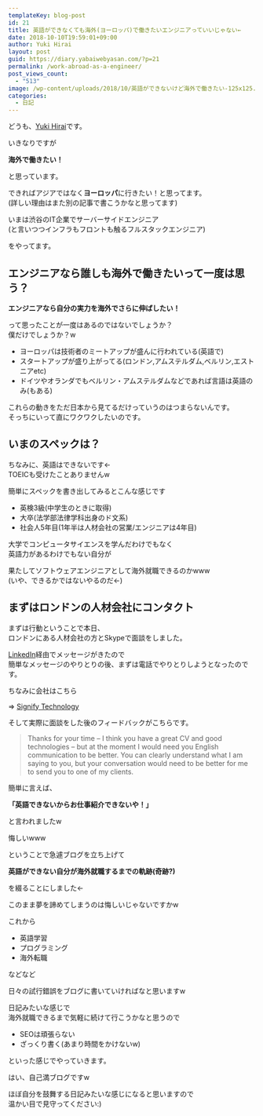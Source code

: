```yaml
---
templateKey: blog-post
id: 21
title: 英語ができなくても海外(ヨーロッパ)で働きたいエンジニアっていいじゃない←
date: 2018-10-10T19:59:01+09:00
author: Yuki Hirai
layout: post
guid: https://diary.yabaiwebyasan.com/?p=21
permalink: /work-abroad-as-a-engineer/
post_views_count:
  - "513"
image: /wp-content/uploads/2018/10/英語ができないけど海外で働きたい-125x125.png
categories:
  - 日記
---
```

どうも、<a href="https://twitter.com/iamseninja" target="_blank" rel="nofollow noopener">Yuki Hirai</a>です。

いきなりですが

<span class="sobig"><b>海外で働きたい！</b></span>

と思っています。

できればアジアではなく**ヨーロッパ**に行きたい！と思ってます。  
(詳しい理由はまた別の記事で書こうかなと思ってます)

いまは渋谷のIT企業でサーバーサイドエンジニア  
(と言いつつインフラもフロントも触るフルスタックエンジニア)

をやってます。

## エンジニアなら誰しも海外で働きたいって一度は思う？

**エンジニアなら自分の実力を海外でさらに伸ばしたい！**

って思ったことが一度はあるのではないでしょうか？  
僕だけでしょうか？w

  * ヨーロッパは技術者のミートアップが盛んに行われている(英語で)
  * スタートアップが盛り上がってる(ロンドン,アムステルダム,ベルリン,エストニアetc)
  * ドイツやオランダでもベルリン・アムステルダムなどであれば言語は英語のみ(もある)

これらの動きをただ日本から見てるだけっていうのはつまらないんです。  
そっちにいって直にワクワクしたいのです。

## いまのスペックは？

ちなみに、英語はできないです←  
TOEICも受けたことありませんw

簡単にスペックを書き出してみるとこんな感じです

  * 英検3級(中学生のときに取得)
  * 大卒(法学部法律学科出身のド文系)
  * 社会人5年目(1年半は人材会社の営業/エンジニアは4年目)

大学でコンピュータサイエンスを学んだわけでもなく  
英語力があるわけでもない自分が

果たしてソフトウェアエンジニアとして海外就職できるのかwww  
(いや、できるかではないやるのだ←)

## まずはロンドンの人材会社にコンタクト

まずは行動ということで本日、  
ロンドンにある人材会社の方とSkypeで面談をしました。

<a href="https://www.linkedin.com" target="blank">LinkedIn</a>経由でメッセージがきたので  
簡単なメッセージのやりとりの後、まずは電話でやりとりしようとなったのです。

ちなみに会社はこちら

=> <a href="https://www.signifytechnology.com/" target="blank">Signify Technology</a>

そして実際に面談をした後のフィードバックがこちらです。

> Thanks for your time &#8211; I think you have a great CV and good technologies &#8211; but at the moment I would need you English communication to be better. You can clearly understand what I am saying to you, but your conversation would need to be better for me to send you to one of my clients. 

簡単に言えば、

**「英語できないからお仕事紹介できないや！」**

と言われましたw

悔しいwww

ということで急遽ブログを立ち上げて

<span class="sobig"><b>英語ができない自分が海外就職するまでの軌跡(奇跡?)</b></span>

を綴ることにしました←

このまま夢を諦めてしまうのは悔しいじゃないですかw

これから

  * 英語学習
  * プログラミング
  * 海外転職

などなど

日々の試行錯誤をブログに書いていければなと思いますw

日記みたいな感じで  
海外就職できるまで気軽に続けて行こうかなと思うので

  * SEOは頑張らない
  * ざっくり書く(あまり時間をかけないw)

といった感じでやっていきます。

はい、自己満ブログですw

ほぼ自分を鼓舞する日記みたいな感じになると思いますので  
温かい目で見守ってください:)